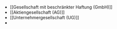 - [[Gesellschaft mit beschränkter Haftung (GmbH)]]
- [[Aktiengesellschaft (AG)]]
- [[Unternehmergesellschaft (UG)]]
-